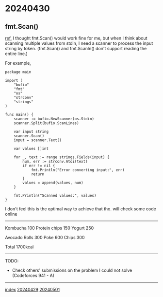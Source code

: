 <head><meta name="viewport" content="width=device-width, initial-scale=1.0, user-scalable=yes" /></head>

# 20240430

## fmt.Scan()

[ref.](./20240424.html) I thought fmt.Scan() would work fine for me, but when I think about scanning multiple values from stdin, I need a scanner to process the input string by token. (fmt.Scan() and fmt.Scanln() don\'t support reading the entire line.)

For example,

```
package main

import (
	"bufio"
	"fmt"
	"os"
	"strconv"
	"strings"
)

func main() {
	scanner := bufio.NewScanner(os.Stdin)
	scanner.Split(bufio.ScanLines)

	var input string
	scanner.Scan()
	input = scanner.Text()

	var values []int

	for _, text := range strings.Fields(input) {
		num, err := strconv.Atoi(text)
		if err != nil {
			fmt.Println("Error converting input:", err)
			return
		}
		values = append(values, num)
	}

	fmt.Println("Scanned values:", values)
}
```

I don\'t feel this is the optimal way to achieve that tho. will check some code online

---

Kombucha 100
Protein chips 150
Yogurt 250

Avocado Rolls 300
Poke 600
Chips 300

Total 1700kcal

---

TODO:

- Check others\' submissions on the problem I could not solve (Codeforces 941 - A)

---

[index](../../index.html)
[20240429](20240429.html)
[20240501](../05/20240501.html)
